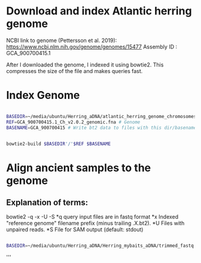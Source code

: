 # Download and index Atlantic herring genome
 NCBI link to genome (Pettersson et al. 2019): https://www.ncbi.nlm.nih.gov/genome/genomes/15477
 Assembly ID : GCA_900700415.1

After I downloaded the genome, I indexed it using bowtie2. This compresses the size of the file and makes queries fast.

# Index Genome

``` bash

BASEDIR=~/media/ubuntu/Herring_aDNA/atlantic_herring_genome_chromosomes # Path to the base directory for the project.
REF=GCA_900700415.1_Ch_v2.0.2_genomic.fna # Genome
BASENAME=GCA_900700415 # Write bt2 data to files with this dir/basename


bowtie2-build $BASEDIR'/'$REF $BASENAME

```

# Align ancient samples to the genome

## Explanation of terms:

bowtie2 -q -x <bt2-idx> -U <r> -S <sam>
*q query input files are in fastq format
*x <bt2-idx> Indexed "reference genome" filename prefix (minus trailing .X.bt2).
*U <r> Files with unpaired reads.
*S <sam> File for SAM output (default: stdout)

``` bash

BASEDIR=~/media/ubuntu/Herring_aDNA/Herring_mybaits_aDNA/trimmed_fastq # Path to the base directory

```

'''



